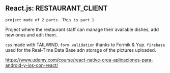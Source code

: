 ## React.js: RESTAURANT_CLIENT

`project made of 2 parts. This is part 1`

Project where the restaurant staff can manage their available dishes, add new ones and edit them.

`css` made with TAILWIND.
`form validation` thanks to Formik & Yup.
`firebase` used for the Real-Time Data Base adn storage of the pictures uploaded.

https://www.udemy.com/course/react-native-crea-aplicaciones-para-android-y-ios-con-react/
